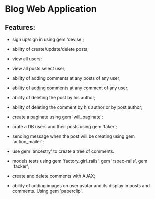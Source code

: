 # Blog Web Application

## Features:

 - sign up/sign in using gem 'devise';
 - ability of create/update/delete posts;
 - view all users;
 - view all posts select user;
 - ability of adding comments at any posts of any user;
 - ability of adding comments at any comment of any user;
 - ability of deleting the post by his author;
 - ability of deleting the comment by his author or by post author;
 - create a paginate using gem 'will_paginate';
 - crate a DB users and their posts using gem 'faker';
 - sending message when the post will be creating using gem 'action_mailer';
 - use gem 'ancestry' to create a tree of comments.
 - models tests using gem 'factory_girl_rails', gem 'rspec-rails', gem 'facker';

 - create and delete comments with AJAX;
 - ability of adding images on user avatar and its display in posts and comments. Using gem 'paperclip'.

